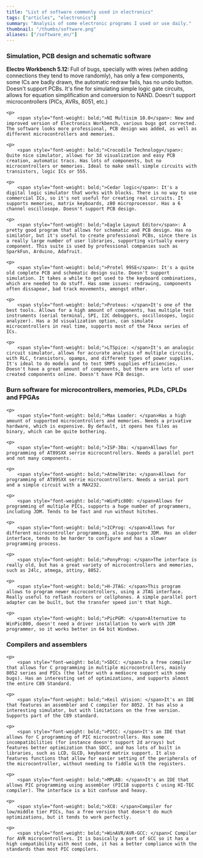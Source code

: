 ```yaml
---
title: "List of software commonly used in electronics"
tags: ["articles", "electronics"]
summary: "Analysis of some electronic programs I used or use daily."
thumbnail: "/thumbs/software.png"
aliases: ["/software_en/"]
---
```


<h3>Simulation, PCB design and schematic software</h3>
	<p>
		<span style="font-weight: bold;">Electro Workbench 5.12: </span>Full of bugs, specially with wires (when adding connections they tend to move randomly), has only a few components, some ICs are badly drawn, the automatic redraw fails, has no undo button. Doesn't support PCBs. It's fine for simulating simple logic gate circuits, allows for equation simplification and conversion to NAND. Doesn't support microcontrollers (PICs, AVRs, 8051, etc.)
	
	<p>
		<span style="font-weight: bold;">NI Multisim 10.0</span>: New and improved version of Electronics Workbench, various bugs got corrected. The software looks more professional, PCB design was added, as well as different microcontrollers and memories.
			
	<p>
		<span style="font-weight: bold;">Crocodile Technology</span>: Quite nice simulator, allows for 3d visualization and easy PCB creation, automatic tracs. Has lots of components, but no microcontrollers or memories. Ideal to make small simple circuits with transistors, logic ICs or 555.
	
	<p>
		<span style="font-weight: bold;">Cedar logic</span>: It's a digital logic simulator that works with blocks. There is no way to use commercial ICs, so it's not useful for creating real circuits. It supports memories, matrix keyboards, z80 microprocessor. Has a 6 channel oscillosope. Doesn't support PCB design.
	
	<p>
		<span style="font-weight: bold;">Eagle Layout Editor</span>: A pretty good program that allows for schematic and PCB design. Has no similator, but it's useful to create professional PCBs, since there is a really large number of user libraries, supporting virtually every component. This suite is used by professional companies such as SparkFun, Arduino, Adafruit.
	
	<p>
		<span style="font-weight: bold;">Protel 99SE</span>: It's a quite old complete PCB and schematic design suite. Doesn't support simulation. It takes a while to get used to the keyboard combinations, which are needed to do stuff. Has some issues: redrawing, components often dissapear, bad track movements, amongst other.
	
	<p>
		<span style="font-weight: bold;">Proteus: </span>It's one of the best tools. Allows for a high amount of components, has multiple test instruments (serial terminal, SPI, I2C debuggers, oscillosopes, logic analyzer). Has a 3d visualization option, can simulate microcontrollers in real time, supports most of the 74xxx series of ICs. 
	
	<p>
		<span style="font-weight: bold;">LTSpice: </span>It's an analogic circuit simulator, allows for accurate analysis of multiple circuits, with RLC, transistors, opamps, and different types of power supplies. It's ideal to do models and to test SMPS supplies efficiencies. Doesn't have a great amount of components, but there are lots of user created components online. Doesn't have PCB design.
	

<h3>Burn software for microcontrollers, memories, PLDs, CPLDs and FPGAs</h3>

	<p>
		<span style="font-weight: bold;">Max Loader: </span>Has a high amount of supported microcontrollers and memories. Needs a privative hardware, which is expensive. By default, it opens hex files as binary, which can be quite bothering.
	
	<p>
		<span style="font-weight: bold;">ISP-30a: </span>Allows for programming of AT89SXX serrie microcontrollers. Needs a parallel port and not many components.
	
	<p>
		<span style="font-weight: bold;">AtmelWrite: </span>Allows for programming of AT89SXX serrie microcontrollers. Needs a serial port and a simple circuit with a MAX232.
		
	<p>
		<span style="font-weight: bold;">WinPic800: </span>Allows for programming of multiple PICs, supports a huge number of programmers, including JDM. Tends to be fast and run without hitches.
	
	<p>
		<span style="font-weight: bold;">ICProg: </span>Allows for different microcontroller programming, also supports JDM. Has an older interface, tends to be harder to configure and has a slower programming process.
	
	<p>
		<span style="font-weight: bold;">PonyProg: </span>The interface is really old, but has a great variety of microcontrollers and memories, such as 24lc, atmega, attiny, 8052.
	
	<p>
		<span style="font-weight: bold;">H-JTAG: </span>This program allows to program newer microcontrollers, using a JTAG interface. Really useful to reflash routers or cellphones. A simple parallel port adapter can be built, but the transfer speed isn't that high.
	
	<p>
		<span style="font-weight: bold;">PicPGM: </span>Alternative to WinPic800, doesn't need a driver installation to work with JDM programmer, so it works better in 64 bit Windows.
	

<h3>Compilers and assemblers</h3>

	<p>
		<span style="font-weight: bold;">SDCC: </span>Is a free compiler that allows for C programming in multiple microcontrollers, mainly 8052 series and PICs (the latter with a mediocre support with some bugs). Has an interesting set of optimizations, and supports almost the entire C89 Standard.
	
	<p>
		<span style="font-weight: bold;">Keil uVision: </span>It's an IDE that features an assembler and C compiler for 8052. It has also a interesting simulator, but with limitations on the free version. Supports part of the C89 standard.
	
	<p>
		<span style="font-weight: bold;">PICC: </span>It's an IDE that allows for C programming of PIC microcontrollers. Has some incompatibilities (for instance doesn't support 2d arrays) but features better optimization than SDCC, and has lots of built in libraries, such as LCD, GLCD, keyboard matrix support. It also features functions that allow for easier setting of the peripherals of the microcontroller, without needing to fiddle with the registers.
	
	<p>
		<span style="font-weight: bold;">MPLAB: </span>It's an IDE that allows PIC programming using assembler (PIC18 supports C using HI-TEC compiler). The interface is a bit confuse and heavy.
	
	<p>
		<span style="font-weight: bold;">XC8: </span>Compiler for low/middle tier PICs, has a free version that doesn't do much optimizations, but it tends to work perfectly.
	
	<p>
		<span style="font-weight: bold;">WinAVR/AVR-GCC: </span>C Compiler for AVR microcontrollers. It is basically a port of GCC so it has a high compatibility with most code, it has a better compliance with the standards than most PIC compilers.
	
